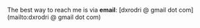 
The best way to reach me is via  **email**:  [dxrodri @ gmail dot com](mailto:dxrodri @ gmail dot com)
